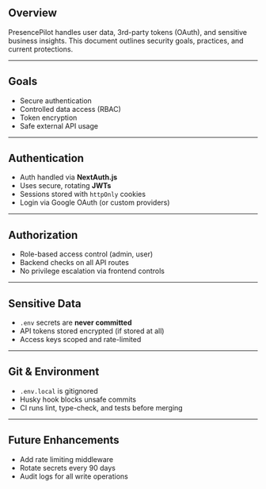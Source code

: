 ## Overview

PresencePilot handles user data, 3rd-party tokens (OAuth), and sensitive business insights. This document outlines security goals, practices, and current protections.

---

## Goals

- Secure authentication
- Controlled data access (RBAC)
- Token encryption
- Safe external API usage

---

## Authentication

- Auth handled via **NextAuth.js**
- Uses secure, rotating **JWTs**
- Sessions stored with `httpOnly` cookies
- Login via Google OAuth (or custom providers)

---

## Authorization

- Role-based access control (admin, user)
- Backend checks on all API routes
- No privilege escalation via frontend controls

---

## Sensitive Data

- `.env` secrets are **never committed**
- API tokens stored encrypted (if stored at all)
- Access keys scoped and rate-limited

---

## Git & Environment

- `.env.local` is gitignored
- Husky hook blocks unsafe commits
- CI runs lint, type-check, and tests before merging

---

## Future Enhancements

- Add rate limiting middleware
- Rotate secrets every 90 days
- Audit logs for all write operations
